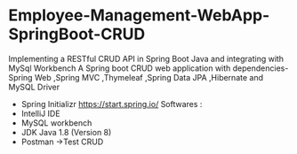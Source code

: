 # Employee-Management-WebApp-SpringBoot-CRUD
 Implementing a RESTful CRUD API in Spring Boot Java and integrating with MySql Workbench
 A Spring boot CRUD web application with dependencies- Spring Web ,Spring MVC ,Thymeleaf ,Spring Data JPA ,Hibernate and MySQL Driver
- Spring Initializr https://start.spring.io/
Softwares : 
- IntelliJ IDE 
- MySQL workbench 
- JDK Java 1.8 (Version 8) 
- Postman ->Test CRUD
